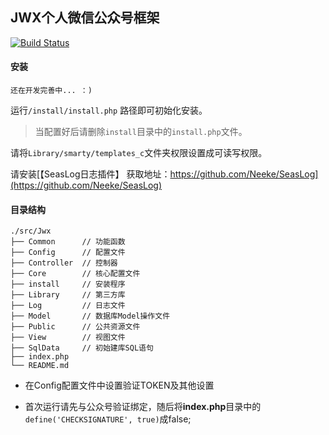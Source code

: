 ## JWX个人微信公众号框架

[![Build Status](https://travis-ci.org/0x584A/jwx_framework.svg?branch=master)](https://travis-ci.org/0x584A/jwx_framework)

#### 安装

    还在开发完善中... ：)

运行`/install/install.php` 路径即可初始化安装。

> 当配置好后请删除`install`目录中的`install.php`文件。

请将`Library/smarty/templates_c`文件夹权限设置成可读写权限。

请安装[【SeasLog日志插件】 获取地址：https://github.com/Neeke/SeasLog](https://github.com/Neeke/SeasLog)

#### 目录结构

```
./src/Jwx
├── Common      // 功能函数
├── Config      // 配置文件
├── Controller  // 控制器
├── Core        // 核心配置文件
├── install     // 安装程序
├── Library     // 第三方库
├── Log         // 日志文件
├── Model       // 数据库Model操作文件
├── Public      // 公共资源文件
├── View        // 视图文件
├── SqlData     // 初始建库SQL语句
├── index.php
└── README.md

```
* 在Config配置文件中设置验证TOKEN及其他设置

* 首次运行请先与公众号验证绑定，随后将**index.php**目录中的　`define('CHECKSIGNATURE', true)`成false;
